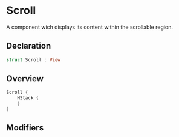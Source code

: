 # Scroll

A component wich displays its content within the scrollable region.

## Declaration

```swift
struct Scroll : View
```

## Overview

```swift
Scroll {
    HStack {
    }
}
```

## Modifiers
